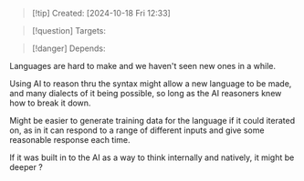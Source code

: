 
>[!tip] Created: [2024-10-18 Fri 12:33]

>[!question] Targets: 

>[!danger] Depends: 

Languages are hard to make and we haven't seen new ones in a while.

Using AI to reason thru the syntax might allow a new language to be made, and many dialects of it being possible, so long as the AI reasoners knew how to break it down.

Might be easier to generate training data for the language if it could iterated on, as in it can respond to a range of different inputs and give some reasonable response each time.

If it was built in to the AI as a way to think internally and natively, it might be deeper ?